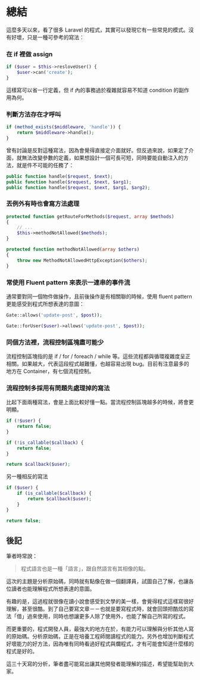 # 總結

這麼多天以來，看了很多 Laravel 的程式，其實可以發現它有一些常見的模式。沒有好壞，只是一種可參考的寫法： 

### 在 if 裡做 assign

```php
if ($user = $this->resloveUser() {
    $user->can('create');
}
```

這樣寫可以省一行定義，但 if 內的事務過於複雜就容易不知道 condition 的副作用為何。

### 判斷方法存在才呼叫

```php
if (method_exists($middleware, 'handle')) {
    return $middleware->handle();
}
```

曾有討論是反對這種寫法，因為會覺得直接定介面就好。但反過來說，如果定了介面，就無法改變參數的定義，如果想設計一個可長可短，同時要能自動注入的方法，就是件不可能的任務了：

```php
public function handle($request, $next);
public function handle($request, $next, $arg1);
public function handle($request, $next, $arg1, $arg2);
```

### 丟例外有時也會寫方法處理

```php
protected function getRouteForMethods($request, array $methods)
{
    // ...
    $this->methodNotAllowed($methods);
}

protected function methodNotAllowed(array $others)
{
    throw new MethodNotAllowedHttpException($others);
}
```

### 常使用 Fluent pattern 來表示一連串的事件流

通常要對同一個物件做操作，且前後操作是有相關聯的時候，使用 fluent pattern 更能感受到程式所想表達的意圖：

```php
Gate::allows('update-post', $post));

Gate::forUser($user)->allows('update-post', $post));
```

### 同個方法裡，流程控制區塊盡可能少

流程控制區塊指的是 if / for / foreach / while 等。這些流程都與循環複雜度呈正相關。如果越大，代表這段程式越難懂，也越容易出現 bug。目前有注意最多的地方在 Container，有七個流程控制。


### 流程控制多採用有問題先處理掉的寫法

比起下面兩種寫法，會是上面比較好懂一點。當流程控制區塊越多的時候，將會更明顯。

```php
if (!$user) {
    return false;
}

if (!is_callable($callback) {
    return false;
}

return $callback($user);
```

另一種相反的寫法

```php
if ($user) {
    if (is_callable($callback) {
        return $callback($user);
    }
}

return false;
```

## 後記

筆者時常說：

> 程式語言也是一種「語言」，跟自然語言有其相像的點。

這次的主題是分析原始碼，同時就有點像在做一個翻譯員，試圖自己了解，也讓各位讀者也能理解程式所想表達的意圖。

有趣的是，這過程就很像在讀小說會感受到文學的美一樣，會覺得程式這樣寫很好理解，甚至很酷。到了自己要寫文章－－也就是要寫程式時，就會回頭把酷炫的寫法「借」過來使用，同時也想讓更多人除了使用外，也能了解自己所寫的程式。

而更重要的，程式開發人員，最強大的地方在於，有能力可以理解與分析其他人寫的原始碼。分析原始碼，正是在培養工程師閱讀程式的能力。另外也增加判斷程式好壞能力的好方法，因為唯有同時看過好程式與爛程式，才有可能會知道什麼樣的程式是好的。

這三十天寫的分析，筆者盡可能寫出讓其他開發者能理解的描述，希望能幫助到大家。
